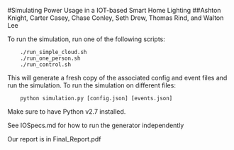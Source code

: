#Simulating Power Usage in a IOT-based Smart Home Lighting
##Ashton Knight, Carter Casey, Chase Conley, Seth Drew, Thomas Rind, and Walton Lee

To run the simulation, run one of the following scripts:

        ./run_simple_cloud.sh
        ./run_one_person.sh
        ./run_control.sh

This will generate a fresh copy of the associated config and event files and
run the simulation. To run the simulation on different files:

        python simulation.py [config.json] [events.json]
        
Make sure to have Python v2.7 installed.
        
See IOSpecs.md for how to run the generator independently


Our report is in Final_Report.pdf

